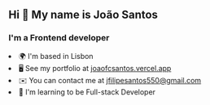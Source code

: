 <h2>Hi 👋 My name is João Santos</h2>

<h3>I'm a Frontend developer</h3>

<li>🌍 I'm based in Lisbon</li>
<li>
    🖥️ See my portfolio at
    <a href="http://joaofcsantos.vercel.app/">joaofcsantos.vercel.app</a>
</li>
<li>
    ✉️ You can contact me at
    <a href="mailto:jfilipesantos550@gmail.com">jfilipesantos550@gmail.com</a>
</li>
<li>🧠 I'm learning to be Full-stack Developer</li>
